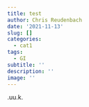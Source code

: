 ```yaml
---
title: test
author: Chris Reudenbach
date: '2021-11-13'
slug: []
categories:
  - cat1
tags:
  - GI
subtitle: ''
description: ''
image: ''
---
```

.uu.k.